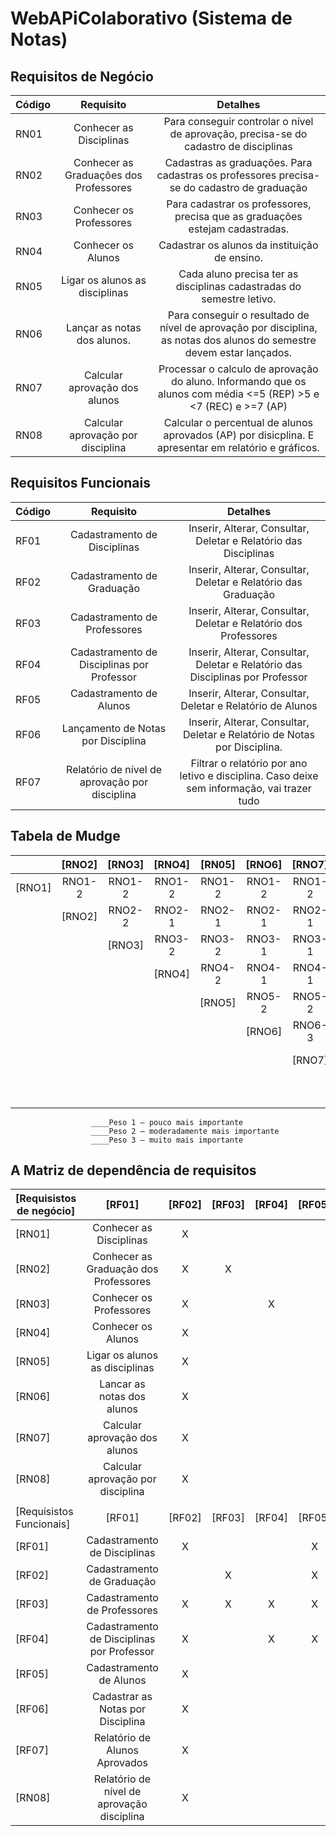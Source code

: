 # WebAPiColaborativo (Sistema de Notas)

## Requisitos de Negócio

| Código  | Requisito | Detalhes |
| ------------- |:-------------:|:---------------:|
| RN01     | Conhecer as Disciplinas     | Para conseguir controlar o nível de aprovação, precisa-se do cadastro de disciplinas
| RN02      | Conhecer as Graduações dos Professores     | Cadastras as graduações. Para cadastras os professores precisa-se do cadastro de graduação
| RN03      | Conhecer os Professores  |Para cadastrar os professores, precisa que as graduações estejam cadastradas.  
| RN04      | Conhecer os Alunos  | Cadastrar os alunos da instituição de ensino.
| RN05     | Ligar os alunos as disciplinas  | Cada aluno precisa ter as disciplinas cadastradas do semestre letivo.
| RN06     | Lançar as notas dos alunos.  | Para conseguir o resultado de nível de aprovação por disciplina, as notas dos alunos do semestre devem estar lançados.
| RN07     | Calcular aprovação dos alunos  | Processar o calculo de aprovação do aluno. Informando que os alunos com média <=5 (REP) >5 e <7 (REC) e >=7 (AP)
| RN08     | Calcular aprovação por disciplina | Calcular o percentual de alunos aprovados (AP) por disicplina. E apresentar em relatório e gráficos.

## Requisitos Funcionais

| Código  | Requisito | Detalhes |
| ------------- |:-------------:|:---------------:|
| RF01     | Cadastramento de Disciplinas    | Inserir, Alterar, Consultar, Deletar e Relatório das Disciplinas
| RF02     | Cadastramento de Graduação    | Inserir, Alterar, Consultar, Deletar e Relatório das Graduação
| RF03     | Cadastramento de Professores   | Inserir, Alterar, Consultar, Deletar e Relatório dos Professores
| RF04     | Cadastramento de Disciplinas por Professor    | Inserir, Alterar, Consultar, Deletar e Relatório das Disciplinas por Professor
| RF05    | Cadastramento de Alunos   | Inserir, Alterar, Consultar, Deletar e Relatório de Alunos
| RF06     | Lançamento de Notas por Disciplina   | Inserir, Alterar, Consultar, Deletar e Relatório de Notas por Disciplina. 
| RF07     | Relatório de nível de aprovação por disciplina    | Filtrar o relatório por ano letivo e disciplina. Caso deixe sem informação, vai trazer tudo

## Tabela de Mudge

|        | [RNO2] |	[RNO3] | [RNO4] |	[RN05] | [RNO6] |	[RNO7] | [RN08] | [Total] |	[%] |
| ------ |:------:|:------:|:------:|:------:|:------:|:------:|:------:|:-------:|:---:|
| [RNO1] | RNO1-2 | RNO1-2 | RNO1-2 | RNO1-2 | RNO1-2 | RNO1-2 | RNO1-2 | 14 | 27% |
|	       | [RNO2] | RNO2-2 | RNO2-1 | RNO2-1 | RNO2-1 | RNO2-1 | RNO2-1 | 6 | 12% |
|		     |        | [RNO3] | RNO3-2 | RNO3-2 | RNO3-1 | RNO3-1 | RNO3-2 | 8 | 16% |
|        |        |        | [RNO4] | RNO4-2 | RNO4-1 | RNO4-1 | RNO4-2 | 6 | 12% |
|				 |        |        |        | [RNO5] | RNO5-2 | RNO5-2 | RNO5-1 | 5 | 10% |
| 	  	 |			  |        |        |        | [RNO6] | RNO6-3 | RNO6-3 | 6 | 12% |
| 	  	 |			  |        |        |        |        | [RNO7] | RNO7-3 | 3 | 6% |
| 	  	 |			  |        |        |        |        |        | [RNO8] | 3 | 6% |
| 	  	 |			  |        |        |        |        |        |        | 51 | 100% |
                      ____Peso 1 – pouco mais importante
                      ____Peso 2 – moderadamente mais importante
                      ____Peso 3 – muito mais importante
                      
                      
## A Matriz de dependência de requisitos												
												
| [Requisistos de negócio]                              | [RF01] | [RF02] | [RF03] | [RF04] | [RF05] | [RF06] | [RF07] | [RF08] |
| --------------------------------------------------- |:----:|:----:|:----:|:----:|:----:|:----:|:----:|:----:|												
| [RN01] |	Conhecer as Disciplinas                     |   X  |      |      |      |      |      |      |      |							
| [RN02] |	Conhecer as Graduação dos Professores       |   X  |   X  |      |      |      |      |      |      |						
| [RN03] |	Conhecer os Professores                     |   X  |      |   X  |      |      |      |      |      |					
| [RN04] |	Conhecer os Alunos                          |   X  |      |      |      |      |      |      |      |							
| [RN05] |	Ligar os alunos as disciplinas              |   X  |      |      |      |      |      |      |      |							
| [RN06] |	Lancar as notas dos alunos                  |   X  |      |      |      |      |      |      |      |							
| [RN07] |	Calcular aprovação dos alunos               |   X  |      |      |      |      |      |      |      |							
| [RN08] |	Calcular aprovação por disciplina           |   X  |      |      |      |      |      |      |      |						
|                                                                                                                   |
| [Requisistos Funcionais]	                            | [RF01] | [RF02] | [RF03] | [RF04] | [RF05] | [RF06] | [RF07] | [RF08] |
| [RF01] |	Cadastramento de Disciplinas				        |   X  |      |      |   X  |   X  |      |      |   X  |
| [RF02] |	Cadastramento de Graduação							    |      |   X  |      |   X  |      |      |      |      |
| [RF03] |	Cadastramento de Professores						    |   X  |   X  |   X  |   X  |      |      |      |      |
| [RF04] |	Cadastramento de Disciplinas por Professor	|   X  |      |   X  |   X  |   X  |      |      |      |	
| [RF05] |	Cadastramento de Alunos								      |   X  |      |      |      |      |   X  |      |   X  |
| [RF06] |	Cadastrar as Notas por Disciplina				    |   X  |      |      |      |   X  |   X  |   X  |   X  |
| [RF07] |	Relatório de Alunos Aprovados				        |   X  |      |      |      |   X  |   X  |   X  |   X  |
| [RN08] |	Relatório de nível de aprovação disciplina	|   X  |      |      |      |      |      |      |   X  |			







